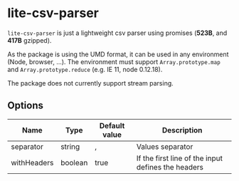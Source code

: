 # lite-csv-parser

`lite-csv-parser` is just a lightweight csv parser using promises (**523B**, and **417B** gzipped).

As the package is using the UMD format, it can be used in any environment (Node, browser, ...).
The environment must support `Array.prototype.map` and `Array.prototype.reduce` (e.g. IE 11, node 0.12.18).

The package does not currently support stream parsing.

## Options

| Name        | Type    | Default value | Description                                        |
| ----------- | ------- | ------------- | -------------------------------------------------- |
| separator   | string  | ,             | Values separator                                   |
| withHeaders | boolean | true          | If the first line of the input defines the headers |
